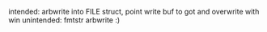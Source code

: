 intended: arbwrite into FILE struct, point write buf to got and overwrite with win
unintended: fmtstr arbwrite :)
